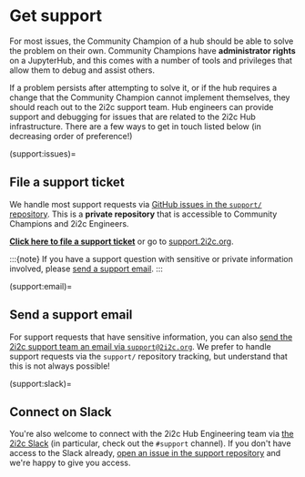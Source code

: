 # Get support

For most issues, the Community Champion of a hub should be able to solve the problem on their own.
Community Champions have **administrator rights** on a JupyterHub, and this comes with a number of tools and privileges that allow them to debug and assist others.

If a problem persists after attempting to solve it, or if the hub requires a change that the Community Champion cannot implement themselves, they should reach out to the 2i2c support team.
Hub engineers can provide support and debugging for issues that are related to the 2i2c Hub infrastructure.
There are a few ways to get in touch listed below (in decreasing order of preference!)

(support:issues)=
## File a support ticket

We handle most support requests via [GitHub issues in the `support/` repository](https://github.com/2i2c-org/support/issues).
This is a **private repository** that is accessible to Community Champions and 2i2c Engineers.

[**Click here to file a support ticket**](https://github.com/2i2c-org/support/issues/new) or go to [support.2i2c.org](http://support.2i2c.org).

:::{note}
If you have a support question with sensitive or private information involved, please [send a support email](support:email).
:::

(support:email)=
## Send a support email

For support requests that have sensitive information, you can also [send the 2i2c support team an email via `support@2i2c.org`](mailto:support@2i2c.org).
We prefer to handle support requests via the `support/` repository tracking, but understand that this is not always possible!

(support:slack)=
## Connect on Slack

You're also welcome to connect with the 2i2c Hub Engineering team via [the 2i2c Slack](https://2i2c.slack.com) (in particular, check out the `#support` channel). If you don't have access to the Slack already, [open an issue in the support repository](https://github.com/2i2c-org/support/issues/new) and we're happy to give you access.
